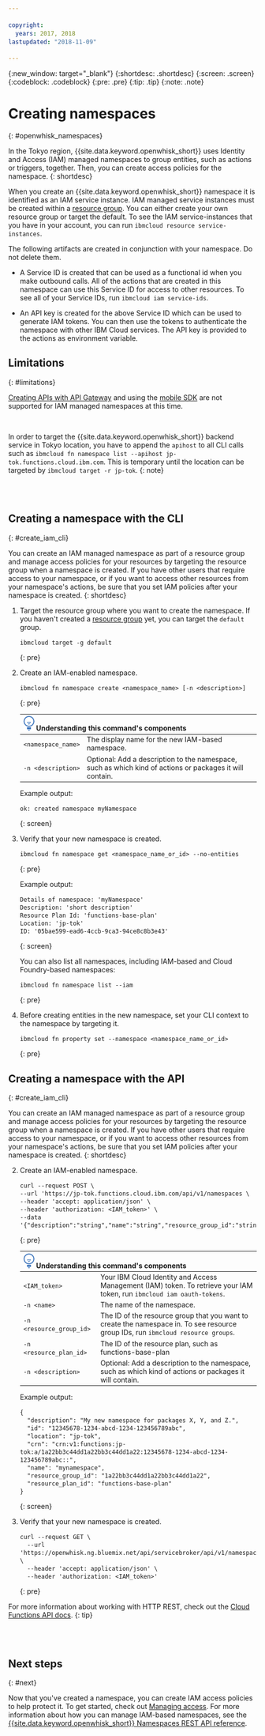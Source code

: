 ```yaml
---

copyright:
  years: 2017, 2018
lastupdated: "2018-11-09"

---
```


{:new_window: target="_blank"}
{:shortdesc: .shortdesc}
{:screen: .screen}
{:codeblock: .codeblock}
{:pre: .pre}
{:tip: .tip}
{:note: .note}

# Creating namespaces
{: #openwhisk_namespaces}

In the Tokyo region, {{site.data.keyword.openwhisk_short}} uses Identity and Access (IAM) managed namespaces to group entities, such as actions or triggers, together. Then, you can create access policies for the namespace.
{: shortdesc}

When you create an {{site.data.keyword.openwhisk_short}} namespace it is identified as an IAM service instance. IAM managed service instances must be created within a
[resource group](/docs/resources/resourcegroups.html). You can either create your own resource group or target the default. To see the IAM service-instances that you have in your account, you can run `ibmcloud resource service-instances`.

The following artifacts are created in conjunction with your namespace. Do not delete them.

* A Service ID is created that can be used as a functional id when you make outbound calls. All of the actions that are created in this namespace can use this Service ID for access to other resources. To see all of your Service IDs, run `ibmcloud iam service-ids`.

* An API key is created for the above Service ID which can be used to generate IAM tokens. You can then use the tokens to authenticate the namespace with other IBM Cloud services. The API key is provided to the actions as environment variable.


## Limitations
{: #limitations}

[Creating APIs with API Gateway](openwhisk_apigateway.html) and using the [mobile SDK](openwhisk_mobile_sdk.html) are not supported for IAM managed namespaces at this time.

</br>

In order to target the {{site.data.keyword.openwhisk_short}} backend service in Tokyo location, you have to append the `apihost` to all CLI calls such as `ibmcloud fn namespace list --apihost jp-tok.functions.cloud.ibm.com`. This is temporary until the location can be targeted by `ibmcloud target -r jp-tok`.
{: note}



</br>
</br>



## Creating a namespace with the CLI
{: #create_iam_cli}

You can create an IAM managed namespace as part of a resource group and manage access policies for your resources by targeting the resource group when a namespace is created. If you have other users that require access to your namespace, or if you want to access other resources from your namespace's actions, be sure that you set IAM policies after your namespace is created.
{: shortdesc}

1. Target the resource group where you want to create the namespace. If you haven't created a [resource group](/docs/cli/reference/ibmcloud/cli_resource_group.html#ibmcloud_resource_group_create) yet, you can target the `default` group.

    ```
    ibmcloud target -g default
    ```
    {: pre}

2. Create an IAM-enabled namespace.

    ```
    ibmcloud fn namespace create <namespace_name> [-n <description>]
    ```
    {: pre}

    <table>
      <thead>
        <tr>
          <th colspan=2><img src="images/idea.png" alt="Idea icon"/> Understanding this command's components</th>
        </tr>
      </thead>
      <tbody>
        <tr>
          <td><code>&lt;namespace_name&gt;</code></td>
          <td>The display name for the new IAM-based namespace.</td>
        </tr>
        <tr>
          <td><code>-n &lt;description&gt;</code></td>
          <td>Optional: Add a description to the namespace, such as which kind of actions or packages it will contain.</td>
        </tr>
      </tbody>
    </table>

    Example output:
    ```
    ok: created namespace myNamespace
    ```
    {: screen}

3. Verify that your new namespace is created.

    ```
    ibmcloud fn namespace get <namespace_name_or_id> --no-entities
    ```
    {: pre}

    Example output:

    ```
    Details of namespace: 'myNamespace'
    Description: 'short description'
    Resource Plan Id: 'functions-base-plan'
    Location: 'jp-tok'
    ID: '05bae599-ead6-4ccb-9ca3-94ce8c8b3e43'
    ```
    {: screen}

    You can also list all namespaces, including IAM-based and Cloud Foundry-based namespaces:
    ```
    ibmcloud fn namespace list --iam
    ```
    {: pre}

4. Before creating entities in the new namespace, set your CLI context to the namespace by targeting it.
    ```
    ibmcloud fn property set --namespace <namespace_name_or_id>
    ```
    {: pre}




## Creating a namespace with the API
{: #create_iam_cli}

You can create an IAM managed namespace as part of a resource group and manage access policies for your resources by targeting the resource group when a namespace is created. If you have other users that require access to your namespace, or if you want to access other resources from your namespace's actions, be sure that you set IAM policies after your namespace is created.
{: shortdesc}



2. Create an IAM-enabled namespace.

    ```
    curl --request POST \
    --url 'https://jp-tok.functions.cloud.ibm.com/api/v1/namespaces \
    --header 'accept: application/json' \
    --header 'authorization: <IAM_token>' \
    --data '{"description":"string","name":"string","resource_group_id":"string","resource_plan_id":"string"}'
    ```
    {: pre}

    <table>
      <thead>
        <tr>
          <th colspan=2><img src="images/idea.png" alt="Idea icon"/> Understanding this command's components</th>
        </tr>
      </thead>
      <tbody>
        <tr>
          <td><code>&lt;IAM_token&gt;</code></td>
          <td>Your IBM Cloud Identity and Access Management (IAM) token. To retrieve your IAM token, run <code>ibmcloud iam oauth-tokens</code>.</td>
        </tr>
        <tr>
          <td><code>-n &lt;name&gt;</code></td>
          <td>The name of the namespace.</td>
        </tr>
        <tr>
          <td><code>-n &lt;resource_group_id&gt;</code></td>
          <td>The ID of the resource group that you want to create the namespace in. To see resource group IDs, run <code>ibmcloud resource groups</code>.</td>
        </tr>
        <tr>
          <td><code>-n &lt;resource_plan_id&gt;</code></td>
          <td>The ID of the resource plan, such as functions-base-plan</td>
        </tr>
        <tr>
          <td><code>-n &lt;description&gt;</code></td>
          <td>Optional: Add a description to the namespace, such as which kind of actions or packages it will contain.</td>
        </tr>
      </tbody>
    </table>

    Example output:
    ```
    {
      "description": "My new namespace for packages X, Y, and Z.",
      "id": "12345678-1234-abcd-1234-123456789abc",
      "location": "jp-tok",
      "crn": "crn:v1:functions:jp-tok:a/1a22bb3c44dd1a22bb3c44dd1a22:12345678-1234-abcd-1234-123456789abc::",
      "name": "mynamespace",
      "resource_group_id": "1a22bb3c44dd1a22bb3c44dd1a22",
      "resource_plan_id": "functions-base-plan"
    }
    ```
    {: screen}

3. Verify that your new namespace is created.

    ```
    curl --request GET \
      --url 'https://openwhisk.ng.bluemix.net/api/servicebroker/api/v1/namespaces/{id} \
      --header 'accept: application/json' \
      --header 'authorization: <IAM_token>'
    ```
    {: pre}




For more information about working with HTTP REST, check out the [Cloud Functions API docs](https://console.bluemix.net/apidocs/functions).
{: tip}

</br>
</br>


## Next steps
{: #next}

Now that you've created a namespace, you can create IAM access policies to help protect it. To get started, check out [Managing access](iam.html). For more information about how you can manage IAM-based namespaces, see the [{{site.data.keyword.openwhisk_short}} Namespaces REST API reference](/apidocs/functions/functions-namespace).
